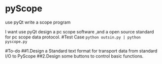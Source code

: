 # pyScope
use pyQt write a scope program

I want use pyQt design a pc scope software ,and a open source standard for pc scope data protocol.
#Test Case
```python outsin.py | python pyscope.py```

#To-do
##1.Design a Standard text format for transport data from standard I/O to PyScope
##2.Design some buttons to control basic functions.
